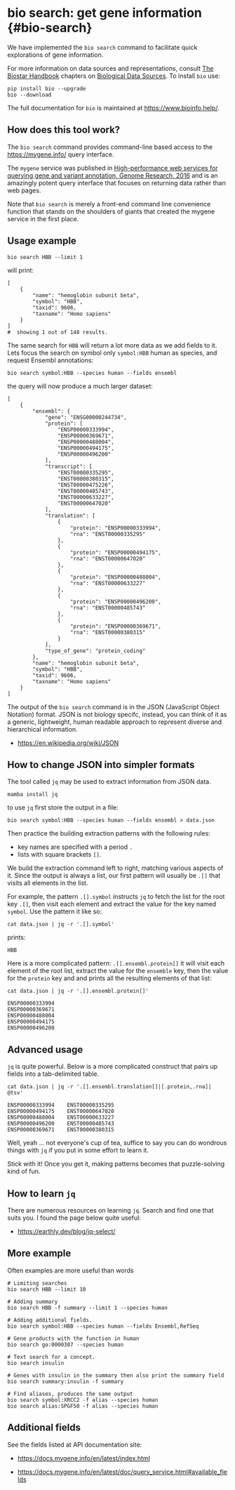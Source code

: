 # bio search: get gene information {#bio-search}

We have implemented the `bio search` command to facilitate quick explorations of gene information.

For more information on data sources and representations, consult [The Biostar Handbook][book] chapters on [Biological Data Sources][datasource]. To install `bio` use:

[datasource]: https://www.biostarhandbook.com/biological-data-sources.html
[book]: https://www.biostarhandbook.com

    pip install bio --upgrade
    bio --download

The full documentation for `bio` is maintained at <https://www.bioinfo.help/>.

## How does this tool work?

The `bio search` command provides command-line based access to the https://mygene.info/ query interface.

The `mygene` service was published in [High-performance web services for querying gene and variant annotation, Genome Research, 2016][mygene] and is an amazingly potent query interface that focuses on returning data rather than web pages.

Note that `bio search` is merely a front-end command line convenience function that stands on the shoulders of giants that created the mygene service in the first place.

[mygene]: https://genomebiology.biomedcentral.com/articles/10.1186/s13059-016-0953-9

## Usage example

    bio search HBB --limit 1

will print:

    [
        {
            "name": "hemoglobin subunit beta",
            "symbol": "HBB",
            "taxid": 9606,
            "taxname": "Homo sapiens"
        }
    ]
    #  showing 1 out of 148 results.

The same search for `HBB` will return a lot more data as we add fields to it. Lets focus the search on symbol only `symbol:HBB`  human as species, and request Ensembl annotations:

    bio search symbol:HBB --species human --fields ensembl

the query will now produce a much larger dataset:

    [
        {
            "ensembl": {
                "gene": "ENSG00000244734",
                "protein": [
                    "ENSP00000333994",
                    "ENSP00000369671",
                    "ENSP00000488004",
                    "ENSP00000494175",
                    "ENSP00000496200"
                ],
                "transcript": [
                    "ENST00000335295",
                    "ENST00000380315",
                    "ENST00000475226",
                    "ENST00000485743",
                    "ENST00000633227",
                    "ENST00000647020"
                ],
                "translation": [
                    {
                        "protein": "ENSP00000333994",
                        "rna": "ENST00000335295"
                    },
                    {
                        "protein": "ENSP00000494175",
                        "rna": "ENST00000647020"
                    },
                    {
                        "protein": "ENSP00000488004",
                        "rna": "ENST00000633227"
                    },
                    {
                        "protein": "ENSP00000496200",
                        "rna": "ENST00000485743"
                    },
                    {
                        "protein": "ENSP00000369671",
                        "rna": "ENST00000380315"
                    }
                ],
                "type_of_gene": "protein_coding"
            },
            "name": "hemoglobin subunit beta",
            "symbol": "HBB",
            "taxid": 9606,
            "taxname": "Homo sapiens"
        }
    ]

The output of the `bio search` command is in the JSON (JavaScript Object Notation) format.  JSON is not biology specifc, instead, you can think of it as a generic, lightweight, human readable approach to represent diverse and hierarchical information.

* https://en.wikipedia.org/wiki/JSON

## How to change JSON into simpler formats

The tool called `jq` may be used to extract information from JSON data.

    mamba install jq

to use `jq` first store the output in a file:

    bio search symbol:HBB --species human --fields ensembl > data.json

Then practice the building extraction patterns with the following rules:

* key names are specified with a period `.`
* lists with square brackets `[]`.

We build the extraction command left to right, matching various aspects of it. Since the output is always a list, our first pattern will usually be `.[]` that visits all elements in the list.

For example, the pattern  `.[].symbol` instructs `jq` to fetch the list for the root key `.[]`, then visit each element and extract the value for the key named `symbol`. Use the pattern it like so:

    cat data.json | jq -r '.[].symbol'

prints:

    HBB

Here is a more complicated pattern: `.[].ensembl.protein[]` it will visit each element of the root list, extract the value for the `ensemble` key, then the value for the `protein` key and and prints all the resulting elements of that list:

    cat data.json | jq -r '.[].ensembl.protein[]'

    ENSP00000333994
    ENSP00000369671
    ENSP00000488004
    ENSP00000494175
    ENSP00000496200

## Advanced usage

`jq` is quite powerful. Below is a more complicated construct that  pairs up fields into a tab-delimited table.

    cat data.json | jq -r '.[].ensembl.translation[]|[.protein,.rna]| @tsv'

    ENSP00000333994    ENST00000335295
    ENSP00000494175    ENST00000647020
    ENSP00000488004    ENST00000633227
    ENSP00000496200    ENST00000485743
    ENSP00000369671    ENST00000380315

Well, yeah ... not everyone's cup of tea, suffice to say you can do wondrous things with `jq` if you put in some effort to learn it.

Stick with it! Once you get it, making patterns becomes that puzzle-solving kind of fun.

## How to learn `jq`

There are numerous resources on learning `jq`. Search and find one that suits you. I found the page below quite useful:

* https://earthly.dev/blog/jq-select/


## More example


Often examples are more useful than words

    # Limiting searches
    bio search HBB --limit 10

    # Adding summary
    bio search HBB -f summary --limit 1 --species human

    # Adding additional fields.
    bio search symbol:HBB --species human --fields Ensembl,RefSeq

    # Gene products with the function in human
    bio search go:0000307 --species human

    # Text search for a concept.
    bio search insulin

    # Genes with insulin in the summary then also print the summary field
    bio search summary:insulin -f summary

    # Find aliases, produces the same output
    bio search symbol:XRCC2 -f alias --species human
    bio search alias:SPGF50 -f alias --species human

## Additional fields

See the fields listed at API documentation site:

* https://docs.mygene.info/en/latest/index.html

* https://docs.mygene.info/en/latest/doc/query_service.html#available_fields

